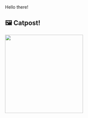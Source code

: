 Hello there!



## 🖼️ Catpost!

<sub>
    <img src="https://cdn2.thecatapi.com/images/cf9.jpg" height="256">
</sub>


